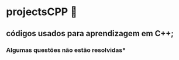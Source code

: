 # projectsCPP 🍎
## códigos usados para aprendizagem em C++; 
### Algumas questões não estão resolvidas*
